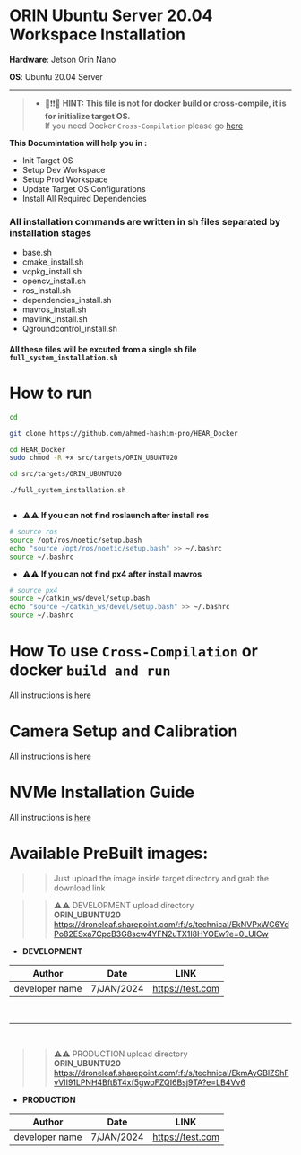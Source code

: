 # ORIN Ubuntu Server 20.04 Workspace Installation

**Hardware**: Jetson Orin Nano

**OS**: Ubuntu 20.04 Server

---

> * 🔴❗❗💡 **HINT: This file is not for docker build or cross-compile, it is for initialize target OS.** \
> If you need Docker `Cross-Compilation` please go [here](Docker_Running.md)

**This Documintation will help you in :**


* Init Target OS
* Setup Dev Workspace
* Setup Prod Workspace
* Update Target OS Configurations
* Install All Required Dependencies


### All installation commands are written in sh files separated by installation stages

- base.sh
- cmake_install.sh
- vcpkg_install.sh
- opencv_install.sh
- ros_install.sh
- dependencies_install.sh
- mavros_install.sh
- mavlink_install.sh
- Qgroundcontrol_install.sh


#### All these files will be excuted from a single sh file `full_system_installation.sh`

# How to run

```bash
cd

git clone https://github.com/ahmed-hashim-pro/HEAR_Docker

cd HEAR_Docker
sudo chmod -R +x src/targets/ORIN_UBUNTU20

cd src/targets/ORIN_UBUNTU20

./full_system_installation.sh



```

- ⚠️⚠️ **If you can not find roslaunch after install ros**

```bash
# source ros
source /opt/ros/noetic/setup.bash
echo "source /opt/ros/noetic/setup.bash" >> ~/.bashrc
source ~/.bashrc

```

- ⚠️⚠️ **If you can not find px4 after install mavros**

```bash
# source px4
source ~/catkin_ws/devel/setup.bash
echo "source ~/catkin_ws/devel/setup.bash" >> ~/.bashrc
source ~/.bashrc

```





 # How To use `Cross-Compilation`  or docker `build and run`
All instructions is [here](Docker_Running.md)


# Camera Setup and Calibration
All instructions is [here](camera_calibration.md)


# NVMe Installation Guide
All instructions is [here](NVMe_Installation.md)



# Available PreBuilt images:

>>Just upload the image inside target directory and grab the download link


>> ⚠️⚠️  DEVELOPMENT upload directory\
>> **ORIN_UBUNTU20**
https://droneleaf.sharepoint.com/:f:/s/technical/EkNVPxWC6YdPo82ESxa7CpcB3G8scw4YFN2uTX1I8HYOEw?e=0LUICw

- **DEVELOPMENT**

| Author   |      Date      |  LINK |
|----------|:-------------:|:------:|
| developer name |  7/JAN/2024 | https://test.com |

<br>
 
---
<br>




>> ⚠️⚠️  PRODUCTION upload directory\
>> **ORIN_UBUNTU20**
https://droneleaf.sharepoint.com/:f:/s/technical/EkmAyGBlZShFvVII91LPNH4BftBT4xf5gwoFZQI6Bsj9TA?e=LB4Vv6


- **PRODUCTION**    


| Author   |      Date      |  LINK |
|----------|:-------------:|:------:|
| developer name |  7/JAN/2024 | https://test.com |
